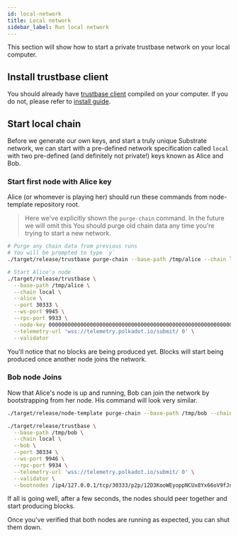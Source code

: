 ```yaml
---
id: local-network
title: Local network
sidebar_label: Run local network
---
```


This section will show how to start a private trustbase network on your local
computer.

## Install trustbase client

You should already have
[trustbase client](https://github.com/TrustBase/trustbase)
compiled on your computer.
If you do not, please refer to [install guide](install.md).

## Start local chain

Before we generate our own keys, and start a truly unique Substrate network, we can
start with a pre-defined network specification called `local` with two
pre-defined (and definitely not private!) keys known as Alice and Bob.

### Start first node with Alice key

Alice (or whomever is playing her) should run these commands from node-template repository root.

> Here we've explicitly shown the `purge-chain` command. In the future we will omit this You should
> purge old chain data any time you're trying to start a new network.

```bash
# Purge any chain data from previous runs
# You will be prompted to type `y`
./target/release/trustbase purge-chain --base-path /tmp/alice --chain local
```

```bash
# Start Alice's node
./target/release/trustbase \
  --base-path /tmp/alice \
  --chain local \
  --alice \
  --port 30333 \
  --ws-port 9945 \
  --rpc-port 9933 \
  --node-key 0000000000000000000000000000000000000000000000000000000000000001 \
  --telemetry-url 'wss://telemetry.polkadot.io/submit/ 0' \
  --validator
```

You'll notice that no blocks are being produced yet. Blocks will start being produced once another
node joins the network.

### Bob node Joins

Now that Alice's node is up and running, Bob can join the network by bootstrapping from her node.
His command will look very similar.

```bash
./target/release/node-template purge-chain --base-path /tmp/bob --chain local
```

```bash
./target/release/trustbase \
  --base-path /tmp/bob \
  --chain local \
  --bob \
  --port 30334 \
  --ws-port 9946 \
  --rpc-port 9934 \
  --telemetry-url 'wss://telemetry.polkadot.io/submit/ 0' \
  --validator \
  --bootnodes /ip4/127.0.0.1/tcp/30333/p2p/12D3KooWEyoppNCUx8Yx66oV9fJnriXwCcXwDDUA2kj6vnc6iDEp
```

If all is going well, after a few seconds, the nodes should peer together and start producing
blocks.

Once you've verified that both nodes are running as expected, you can shut them down.

